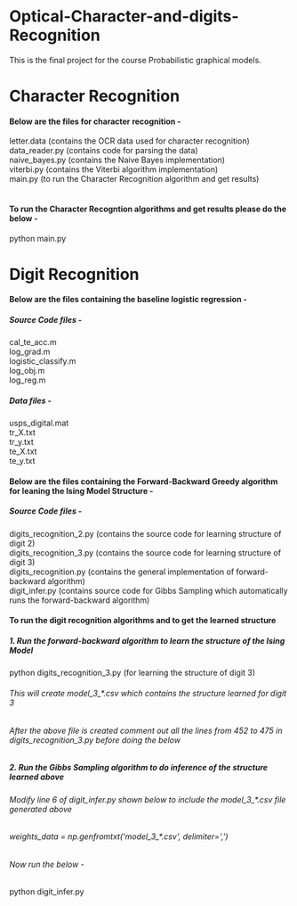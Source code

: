 # Optical-Character-and-digits-Recognition
This is the final project for the course Probabilistic graphical models.

# Character Recognition

#### Below are the files for character recognition - <br />
  letter.data  (contains the OCR data used for character recognition) <br />
  data_reader.py (contains code for parsing the data) <br />
  naive_bayes.py (contains the Naive Bayes implementation) <br />
  viterbi.py (contains the Viterbi algorithm implementation) <br />
  main.py (to run the Character Recognition algorithm and get results) <br />
<br />
#### To run the Character Recogntion algorithms and get results please do the below - <br />
  python main.py <br />


# Digit Recognition

#### Below are the files containing the baseline logistic regression -
##### Source Code files -
  cal_te_acc.m <br />
  log_grad.m <br />
  logistic_classify.m <br />
  log_obj.m <br />
  log_reg.m <br />
  
##### Data files -
  usps_digital.mat <br />
  tr_X.txt <br />
  tr_y.txt <br />
  te_X.txt <br />
  te_y.txt <br />
  
#### Below are the files containing the Forward-Backward Greedy algorithm for leaning the Ising Model Structure -
##### Source Code files -
  digits_recognition_2.py  (contains the source code for learning structure of digit 2) <br />
  digits_recognition_3.py  (contains the source code for learning structure of digit 3) <br />
  digits_recognition.py (contains the general implementation of forward-backward algorithm) <br />
  digit_infer.py (contains source code for Gibbs Sampling which automatically runs the forward-backward algorithm)
  
#### To run the digit recognition algorithms and to get the learned structure 
##### 1. Run the forward-backward algorithm to learn the structure of the Ising Model
  python digits_recognition_3.py (for learning the structure of digit 3) <br />
  
  ###### This will create model_3_*.csv which contains the structure learned for digit 3
  ###### After the above file is created comment out all the lines from 452 to 475 in digits_recognition_3.py before doing the below 
  
##### 2. Run the Gibbs Sampling algorithm to do inference of the structure learned above
###### Modify line 6 of digit_infer.py shown below to include the model_3_*.csv file generated above 
###### weights_data = np.genfromtxt('model_3_*.csv', delimiter=',')
###### Now run the below -
  python digit_infer.py


  
